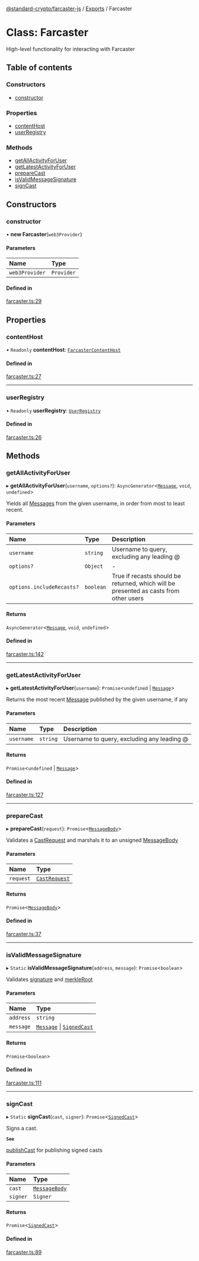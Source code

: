 [@standard-crypto/farcaster-js](../README.md) / [Exports](../modules.md) / Farcaster

# Class: Farcaster

High-level functionality for interacting with Farcaster

## Table of contents

### Constructors

- [constructor](Farcaster.md#constructor)

### Properties

- [contentHost](Farcaster.md#contenthost)
- [userRegistry](Farcaster.md#userregistry)

### Methods

- [getAllActivityForUser](Farcaster.md#getallactivityforuser)
- [getLatestActivityForUser](Farcaster.md#getlatestactivityforuser)
- [prepareCast](Farcaster.md#preparecast)
- [isValidMessageSignature](Farcaster.md#isvalidmessagesignature)
- [signCast](Farcaster.md#signcast)

## Constructors

### constructor

• **new Farcaster**(`web3Provider`)

#### Parameters

| Name | Type |
| :------ | :------ |
| `web3Provider` | `Provider` |

#### Defined in

[farcaster.ts:29](https://github.com/kn/farcaster-js/blob/main/src/farcaster.ts#L29)

## Properties

### contentHost

• `Readonly` **contentHost**: [`FarcasterContentHost`](FarcasterContentHost.md)

#### Defined in

[farcaster.ts:27](https://github.com/kn/farcaster-js/blob/main/src/farcaster.ts#L27)

___

### userRegistry

• `Readonly` **userRegistry**: [`UserRegistry`](UserRegistry.md)

#### Defined in

[farcaster.ts:26](https://github.com/kn/farcaster-js/blob/main/src/farcaster.ts#L26)

## Methods

### getAllActivityForUser

▸ **getAllActivityForUser**(`username`, `options?`): `AsyncGenerator`<[`Message`](../interfaces/Message.md), `void`, `undefined`\>

Yields all [Messages](../interfaces/Message.md) from the given username, in order from most to least recent.

#### Parameters

| Name | Type | Description |
| :------ | :------ | :------ |
| `username` | `string` | Username to query, excluding any leading @ |
| `options?` | `Object` | - |
| `options.includeRecasts?` | `boolean` | True if recasts should be returned, which will be presented as casts from other users |

#### Returns

`AsyncGenerator`<[`Message`](../interfaces/Message.md), `void`, `undefined`\>

#### Defined in

[farcaster.ts:142](https://github.com/kn/farcaster-js/blob/main/src/farcaster.ts#L142)

___

### getLatestActivityForUser

▸ **getLatestActivityForUser**(`username`): `Promise`<`undefined` \| [`Message`](../interfaces/Message.md)\>

Returns the most recent [Message](../interfaces/Message.md) published by the given username, if any

#### Parameters

| Name | Type | Description |
| :------ | :------ | :------ |
| `username` | `string` | Username to query, excluding any leading @ |

#### Returns

`Promise`<`undefined` \| [`Message`](../interfaces/Message.md)\>

#### Defined in

[farcaster.ts:127](https://github.com/kn/farcaster-js/blob/main/src/farcaster.ts#L127)

___

### prepareCast

▸ **prepareCast**(`request`): `Promise`<[`MessageBody`](../interfaces/MessageBody.md)\>

Validates a [CastRequest](../interfaces/CastRequest.md) and marshals it to an unsigned [MessageBody](../interfaces/MessageBody.md)

#### Parameters

| Name | Type |
| :------ | :------ |
| `request` | [`CastRequest`](../interfaces/CastRequest.md) |

#### Returns

`Promise`<[`MessageBody`](../interfaces/MessageBody.md)\>

#### Defined in

[farcaster.ts:37](https://github.com/kn/farcaster-js/blob/main/src/farcaster.ts#L37)

___

### isValidMessageSignature

▸ `Static` **isValidMessageSignature**(`address`, `message`): `Promise`<`boolean`\>

Validates [signature](../interfaces/Message.md#signature) and [merkleRoot](../interfaces/Message.md#merkleroot)

#### Parameters

| Name | Type |
| :------ | :------ |
| `address` | `string` |
| `message` | [`Message`](../interfaces/Message.md) \| [`SignedCast`](../modules.md#signedcast) |

#### Returns

`Promise`<`boolean`\>

#### Defined in

[farcaster.ts:111](https://github.com/kn/farcaster-js/blob/main/src/farcaster.ts#L111)

___

### signCast

▸ `Static` **signCast**(`cast`, `signer`): `Promise`<[`SignedCast`](../modules.md#signedcast)\>

Signs a cast.

**`See`**

[publishCast](FarcasterContentHost.md#publishcast) for publishing signed casts

#### Parameters

| Name | Type |
| :------ | :------ |
| `cast` | [`MessageBody`](../interfaces/MessageBody.md) |
| `signer` | `Signer` |

#### Returns

`Promise`<[`SignedCast`](../modules.md#signedcast)\>

#### Defined in

[farcaster.ts:89](https://github.com/kn/farcaster-js/blob/main/src/farcaster.ts#L89)

